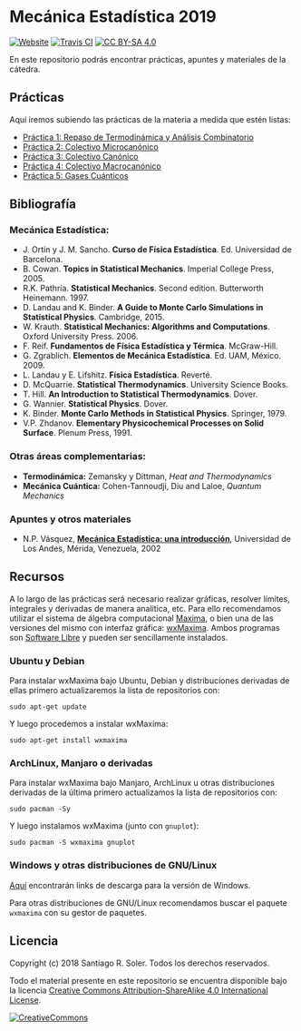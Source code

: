 # Mecánica Estadística 2019

[![Website][website-shield]][website]
[![Travis CI][travis-shield]][travis-ci]
[![CC BY-SA 4.0][cc-by-sa-shield]][cc-by-sa]


En este repositorio podrás encontrar prácticas, apuntes y materiales de la
cátedra.


## Prácticas

Aquí iremos subiendo las prácticas de la materia a medida que estén listas:

- [Práctica 1: Repaso de Termodinámica y Análisis Combinatorio][practica1]
- [Práctica 2: Colectivo Microcanónico][practica2]
- [Práctica 3: Colectivo Canónico][practica3]
- [Práctica 4: Colectivo Macrocanónico][practica4]
- [Práctica 5: Gases Cuánticos][practica5]


## Bibliografía

### Mecánica Estadística:

- J. Ortín y J. M. Sancho. **Curso de Física Estadística**.  Ed. Universidad de Barcelona.
- B. Cowan. **Topics in Statistical Mechanics**.  Imperial College Press, 2005.
- R.K. Pathria. **Statistical Mechanics**. Second edition.  Butterworth Heinemann. 1997.
- D. Landau and K. Binder.  **A Guide to Monte Carlo Simulations in Statistical Physics**.  Cambridge, 2015.
- W. Krauth. **Statistical Mechanics: Algorithms and Computations**.  Oxford University Press. 2006.
- F. Reif. **Fundamentos de Física Estadística y Térmica**. McGraw-Hill.
- G. Zgrablich. **Elementos de Mecánica Estadística**.  Ed. UAM, México. 2009.
- L. Landau y E. Lifshitz. **Física Estadística**. Reverté.
- D. McQuarrie. **Statistical Thermodynamics**. University Science Books.
- T. Hill. **An Introduction to Statistical Thermodynamics**. Dover.
- G. Wannier. **Statistical Physics**. Dover.
- K. Binder. **Monte Carlo Methods in Statistical Physics**. Springer, 1979.
- V.P. Zhdanov. **Elementary Physicochemical Processes on Solid Surface**.  Plenum Press, 1991.

### Otras áreas complementarias:

- **Termodinámica:** Zemansky y Dittman, *Heat and Thermodynamics*
- **Mecánica Cuántica:** Cohen-Tannoudji, Diu and Laloe, *Quantum Mechanics*

### Apuntes y otros materiales
- N.P. Vásquez, [**Mecánica Estadística: una introducción**][vasquez], Universidad de Los Andes, Mérida, Venezuela, 2002


## Recursos

A lo largo de las prácticas será necesario realizar gráficas, resolver
límites, integrales y derivadas de manera analítica, etc.
Para ello recomendamos utilizar el sistema de álgebra computacional
[Maxima](http://maxima.sourceforge.net/), o bien una de las versiones del
mismo con interfaz gráfica: [wxMaxima](https://andrejv.github.io/wxmaxima/).
Ambos programas son
[Software Libre](https://es.wikipedia.org/wiki/Software_libre) y pueden ser
sencillamente instalados.

### Ubuntu y Debian

Para instalar wxMaxima bajo Ubuntu, Debian y distribuciones derivadas de ellas
primero actualizaremos la lista de repositorios con:

    sudo apt-get update

Y luego procedemos a instalar wxMaxima:

    sudo apt-get install wxmaxima

### ArchLinux, Manjaro o derivadas

Para instalar wxMaxima bajo Manjaro, ArchLinux u otras distribuciones derivadas de la
última primero actualizamos la lista de repositorios con:

    sudo pacman -Sy

Y luego instalamos wxMaxima (junto con `gnuplot`):

    sudo pacman -S wxmaxima gnuplot

### Windows y otras distribuciones de GNU/Linux

[Aquí](https://andrejv.github.io/wxmaxima/download.html) encontrarán links
de descarga para la versión de Windows.

Para otras distribuciones de GNU/Linux recomendamos buscar el paquete
`wxmaxima` con su gestor de paquetes.


## Licencia
Copyright (c) 2018 Santiago R. Soler. Todos los derechos reservados.

Todo el material presente en este repositorio se encuentra disponible bajo la
licencia [Creative Commons Attribution-ShareAlike 4.0 International License][cc-by-sa].

[![CreativeCommons][cc-by-sa-image]][cc-by-sa]

<!--Urls-->
[website]: https://santisoler.github.io/mecanica-estadistica
[website-shield]: https://img.shields.io/website-up-down-green-red/http/shields.io.svg?label=my-website
[travis-ci]: https://travis-ci.org/santisoler/mecanica-estadistica/builds
[travis-shield]: https://img.shields.io/travis/santisoler/mecanica-estadistica/master.svg
[cc-by-sa]: http://creativecommons.org/licenses/by-sa/4.0/
[cc-by-sa-image]: https://licensebuttons.net/l/by-sa/4.0/88x31.png
[cc-by-sa-shield]: https://img.shields.io/badge/License-CC%20BY--SA%204.0-lightgrey.svg
[cowan-google-books]: https://books.google.com.ar/books?id=Cs42DwAAQBAJ&pg=PA1&source=gbs_toc_r&cad=4#v=onepage&q&f=false
[vasquez]: http://webdelprofesor.ula.ve/ciencias/pantoja/documents/estadistica.pdf

<!--Urls a practicas-->
[practica1]: https://github.com/santisoler/mecanica-estadistica/releases/download/0.4.4/practica1.pdf
[practica2]: https://github.com/santisoler/mecanica-estadistica/releases/download/0.4.4/practica2.pdf
[practica3]: https://github.com/santisoler/mecanica-estadistica/releases/download/0.4.4/practica3.pdf
[practica4]: https://github.com/santisoler/mecanica-estadistica/releases/download/0.4.4/practica4.pdf
[practica5]: https://github.com/santisoler/mecanica-estadistica/releases/download/0.4.4/practica5.pdf
